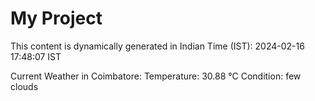 # My Project

This content is dynamically generated in Indian Time (IST): 2024-02-16 17:48:07 IST


Current Weather in Coimbatore:
Temperature: 30.88 °C
Condition: few clouds
